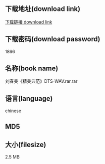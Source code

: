 ## 下载地址(download link)
[下载链接 download link](https://voluble-croquembouche-d321dc.netlify.app/?s=%E5%88%98%E6%98%A5%E7%BE%8E%E3%80%8A%E7%B2%BE%E7%BE%8E%E5%85%B8%E8%8C%83%E3%80%8BDTS-WAV.rar)

## 下载密码(download password)
1866

## 名称(book name)
刘春美《精美典范》DTS-WAV.rar.rar

## 语言(language)
chinese

## MD5


## 大小(filesize)
2.5 MB
